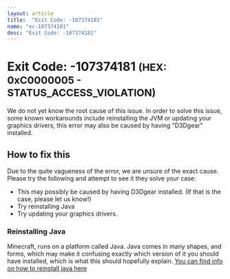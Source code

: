 ```yaml
---
layout: article
title:  "Exit Code: -107374181"
name: "ec-107374181"
desc: "Exit Code: -107374181"
---
```

# Exit Code: -107374181 <small>(HEX: 0xC0000005 - STATUS_ACCESS_VIOLATION)</small>
We do not yet know the root cause of this issue. In order to solve this issue, some known workarounds include reinstalling the JVM or updating your graphics drivers, this error may also be caused by having "D3Dgear" installed.

## How to fix this
Due to the quite vagueness of the error, we are unsure of the exact cause. Please try the following and attempt to see it they solve your case:

* This may possibly be caused by having D3Dgear installed. (If that is the case, please let us know!) 
* Try reinstalling Java
* Try updating your graphics drivers.

### Reinstalling Java
Minecraft, runs on a platform called Java. Java comes in many shapes, and forms, which may make it confusing exactly which version of it you should have installed, which is what this should hopefully explain.
[You can find info on how to reinstall java here](/help/how-to-reinstall-java/)


